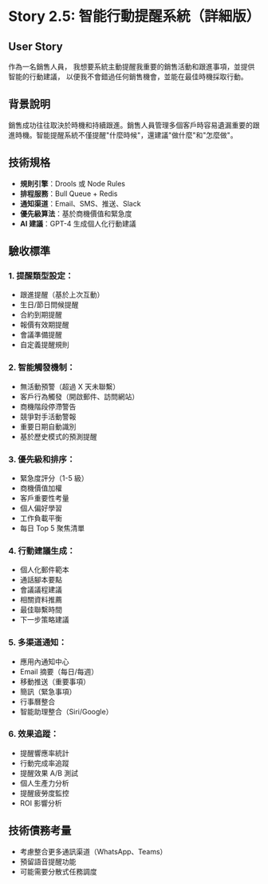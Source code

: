 # Story 2.5: 智能行動提醒系統（詳細版）

## User Story
作為一名銷售人員，
我想要系統主動提醒我重要的銷售活動和跟進事項，並提供智能的行動建議，
以便我不會錯過任何銷售機會，並能在最佳時機採取行動。

## 背景說明
銷售成功往往取決於時機和持續跟進。銷售人員管理多個客戶時容易遺漏重要的跟進時機。智能提醒系統不僅提醒"什麼時候"，還建議"做什麼"和"怎麼做"。

## 技術規格
- **規則引擎**：Drools 或 Node Rules
- **排程服務**：Bull Queue + Redis
- **通知渠道**：Email、SMS、推送、Slack
- **優先級算法**：基於商機價值和緊急度
- **AI 建議**：GPT-4 生成個人化行動建議

## 驗收標準

### 1. 提醒類型設定：
- 跟進提醒（基於上次互動）
- 生日/節日問候提醒
- 合約到期提醒
- 報價有效期提醒
- 會議準備提醒
- 自定義提醒規則

### 2. 智能觸發機制：
- 無活動預警（超過 X 天未聯繫）
- 客戶行為觸發（開啟郵件、訪問網站）
- 商機階段停滯警告
- 競爭對手活動警報
- 重要日期自動識別
- 基於歷史模式的預測提醒

### 3. 優先級和排序：
- 緊急度評分（1-5 級）
- 商機價值加權
- 客戶重要性考量
- 個人偏好學習
- 工作負載平衡
- 每日 Top 5 聚焦清單

### 4. 行動建議生成：
- 個人化郵件範本
- 通話腳本要點
- 會議議程建議
- 相關資料推薦
- 最佳聯繫時間
- 下一步策略建議

### 5. 多渠道通知：
- 應用內通知中心
- Email 摘要（每日/每週）
- 移動推送（重要事項）
- 簡訊（緊急事項）
- 行事曆整合
- 智能助理整合（Siri/Google）

### 6. 效果追蹤：
- 提醒響應率統計
- 行動完成率追蹤
- 提醒效果 A/B 測試
- 個人生產力分析
- 提醒疲勞度監控
- ROI 影響分析

## 技術債務考量
- 考慮整合更多通訊渠道（WhatsApp、Teams）
- 預留語音提醒功能
- 可能需要分散式任務調度
